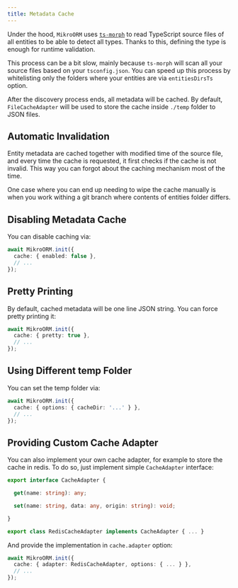 ```yaml
---
title: Metadata Cache
---
```


Under the hood, `MikroORM` uses [`ts-morph`](https://github.com/dsherret/ts-morph) to read TypeScript source files of all entities to be able to detect all types. Thanks to this, defining the type is enough for runtime validation.

This process can be a bit slow, mainly because `ts-morph` will scan all your source files based on your `tsconfig.json`. You can speed up this process by whitelisting only the folders where your entities are via `entitiesDirsTs` option.

After the discovery process ends, all metadata will be cached. By default, `FileCacheAdapter` will be used to store the cache inside `./temp` folder to JSON files.

## Automatic Invalidation

Entity metadata are cached together with modified time of the source file, and every time the cache is requested, it first checks if the cache is not invalid. This way you can forgot about the caching mechanism most of the time.

One case where you can end up needing to wipe the cache manually is when you work withing a git branch where contents of entities folder differs.

## Disabling Metadata Cache

You can disable caching via:

```typescript
await MikroORM.init({
  cache: { enabled: false },
  // ...
});
```

## Pretty Printing

By default, cached metadata will be one line JSON string. You can force pretty printing it:

```typescript
await MikroORM.init({
  cache: { pretty: true },
  // ...
});
```

## Using Different temp Folder

You can set the temp folder via:

```typescript
await MikroORM.init({
  cache: { options: { cacheDir: '...' } },
  // ...
});
```

## Providing Custom Cache Adapter

You can also implement your own cache adapter, for example to store the cache in redis. To do so, just implement simple `CacheAdapter` interface:

```typescript
export interface CacheAdapter {

  get(name: string): any;

  set(name: string, data: any, origin: string): void;

}
```

```typescript
export class RedisCacheAdapter implements CacheAdapter { ... }
```

And provide the implementation in `cache.adapter` option:

```typescript
await MikroORM.init({
  cache: { adapter: RedisCacheAdapter, options: { ... } },
  // ...
});
```
